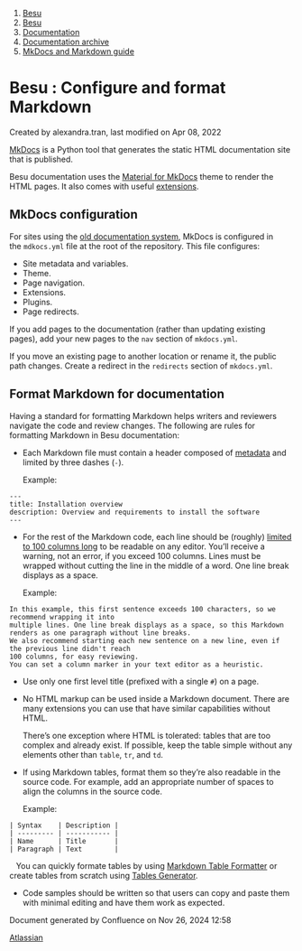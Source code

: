 1. [Besu](index.html)
2. [Besu](Besu_22151173.html)
3. [Documentation](Documentation_22154225.html)
4. [Documentation archive](Documentation-archive_22154272.html)
5. [MkDocs and Markdown guide](MkDocs-and-Markdown-guide_22154269.html)

# Besu : Configure and format Markdown

Created by alexandra.tran, last modified on Apr 08, 2022

[MkDocs](https://www.mkdocs.org/) is a Python tool that generates the static HTML documentation site that is published.

Besu documentation uses the [Material for MkDocs](https://squidfunk.github.io/mkdocs-material/) theme to render the HTML pages. It also comes with useful [extensions](https://consensys.net/docs/doctools/en/latest/contribute/markdown/extensions/).

## MkDocs configuration

For sites using the [old documentation system](https://consensys.net/docs/doctools/en/latest/overview/#old-documentation-system), MkDocs is configured in the `mdkocs.yml` file at the root of the repository. This file configures:

- Site metadata and variables.
- Theme.
- Page navigation.
- Extensions.
- Plugins.
- Page redirects.

If you add pages to the documentation (rather than updating existing pages), add your new pages to the `nav` section of `mkdocs.yml`.

If you move an existing page to another location or rename it, the public path changes. Create a redirect in the `redirects` section of `mkdocs.yml`.

## Format Markdown for documentation

Having a standard for formatting Markdown helps writers and reviewers navigate the code and review changes. The following are rules for formatting Markdown in Besu documentation:

- Each Markdown file must contain a header composed of [metadata](https://squidfunk.github.io/mkdocs-material/setup/extensions/python-markdown/#metadata) and limited by three dashes (`-`).
  
  Example:

`---`  
`title: Installation overview`  
`description: Overview and requirements to install the software`  
`---`

- For the rest of the Markdown code, each line should be (roughly) [limited to 100 columns long](https://google.github.io/styleguide/javaguide.html#s4.4-column-limit) to be readable on any editor. You’ll receive a warning, not an error, if you exceed 100 columns. Lines must be wrapped without cutting the line in the middle of a word. One line break displays as a space.
  
  Example:

`In this example, this first sentence exceeds 100 characters, so we recommend wrapping it into`  
`multiple lines. One line break displays as a space, so this Markdown renders as one paragraph without line breaks.`  
`We also recommend starting each new sentence on a new line, even if the previous line didn't reach`  
`100 columns, for easy reviewing.`  
`You can set a column marker in your text editor as a heuristic.`

- Use only one first level title (prefixed with a single `#`) on a page.
- No HTML markup can be used inside a Markdown document. There are many extensions you can use that have similar capabilities without HTML.
  
  There’s one exception where HTML is tolerated: tables that are too complex and already exist. If possible, keep the table simple without any elements other than `table`, `tr`, and `td`.
- If using Markdown tables, format them so they’re also readable in the source code. For example, add an appropriate number of spaces to align the columns in the source code.
  
  Example:

`| Syntax    | Description |`  
`| --------- | ----------- |`  
`| Name      | Title       |`  
`| Paragraph | Text        |`

   You can quickly formate tables by using [Markdown Table Formatter](http://markdowntable.com/) or create tables from scratch using [Tables Generator](https://www.tablesgenerator.com/markdown_tables).

- Code samples should be written so that users can copy and paste them with minimal editing and have them work as expected.

Document generated by Confluence on Nov 26, 2024 12:58

[Atlassian](http://www.atlassian.com/)
